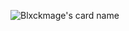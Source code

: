 ![Blxckmage's card name](https://cardivo.vercel.app/api?name=Faza%20Zikri&description=I%20am%20a%20front-end%20developer.&image=https://avatars.githubusercontent.com/u/50915025?s=40&v=4&background-color=%AA0144&font-color=%000000&pattern=topography&colorPattern=%AA0144)
